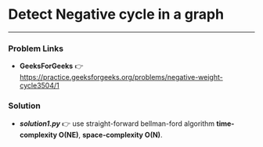 # Detect Negative cycle in a graph

---

### Problem Links
- **__GeeksForGeeks__** :point_right: https://practice.geeksforgeeks.org/problems/negative-weight-cycle3504/1

### Solution
- **_solution1.py_** :point_right: use straight-forward bellman-ford algorithm **time-complexity O(NE)**, **space-complexity O(N)**.
